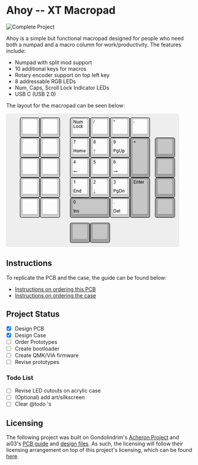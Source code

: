 # Ahoy -- XT Macropad

![Complete Project](doc/complete_model.jpg)

Ahoy is a simple but functional macropad designed for people who need both a numpad and a macro column for work/productivity. The features include:

- Numpad with split mod support
- 10 additional keys for macros
- Rotary encoder support on top left key
- 8 addressable RGB LEDs 
- Num, Caps, Scroll Lock Indicator LEDs
- USB C (USB 2.0)

The layout for the macropad can be seen below: 

![Layout example](doc/kle/keyboard_layout.png)

## Instructions
To replicate the PCB and the case, the guide can be found below: 
- [Instructions on ordering this PCB](ahoy_pcb/gerber/production/)
- [Instructions on ordering the case](acrylic_case/)

## Project Status
- [x] Design PCB
- [x] Design Case
- [ ] Order Prototypes
- [ ] Create bootloader
- [ ] Create QMK/VIA firmware
- [ ] Revise prototypes
### Todo List
- [ ] Revise LED cutouts on acrylic case 
- [ ] \(Optional) add art/silkscreen
- [ ] Clear @todo 's 
## Licensing 
The following project was built on Gondolindrim's [Acheron Project](https://github.com/AcheronProject) and ai03's [PCB guide](https://wiki.ai03.com/books/pcb-design/chapter/pcb-designer-guide) and [design files](https://github.com/ai03-2725). As such, the licensing will follow their licensing arrangement on top of this project's licensing, which can be found [here](LICENSE).